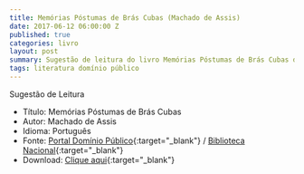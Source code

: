 ```yaml
---
title: Memórias Póstumas de Brás Cubas (Machado de Assis)
date: 2017-06-12 06:00:00 Z
published: true
categories: livro
layout: post
summary: Sugestão de leitura do livro Memórias Póstumas de Brás Cubas de Machado de Assis.
tags: literatura domínio público
---
```


Sugestão de Leitura

* Título: Memórias Póstumas de Brás Cubas
* Autor: Machado de Assis
* Idioma: Português
* Fonte: [Portal Domínio Público][PDP]{:target="_blank"} <i class="fa fa-external-link" aria-hidden="true"></i> / [Biblioteca Nacional][BN]{:target="_blank"} <i class="fa fa-external-link" aria-hidden="true"></i>
* Download: [Clique aqui][DOWNLOAD]{:target="_blank"} <i class="fa fa-external-link" aria-hidden="true"></i>

[DOWNLOAD]: http://www.dominiopublico.gov.br/pesquisa/DetalheObraForm.do?select_action=&co_obra=2038
[PDP]: http://www.dominiopublico.gov.br
[BN]: https://www.bn.gov.br/
